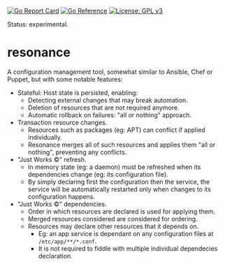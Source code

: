 [![Go Report Card](https://goreportcard.com/badge/github.com/fornellas/resonance)](https://goreportcard.com/report/github.com/fornellas/resonance) [![Go Reference](https://pkg.go.dev/badge/github.com/fornellas/resonance.svg)](https://pkg.go.dev/github.com/fornellas/resonance) [![License: GPL v3](https://img.shields.io/badge/License-GPLv3-blue.svg)](https://www.gnu.org/licenses/gpl-3.0)

Status: experimental.

# resonance

A configuration management tool, somewhat similar to Ansible, Chef or Puppet, but with some notable features:

- Stateful: Host state is persisted, enabling:
  - Detecting external changes that may break automation.
  - Deletion of resources that are not required anymore.
  - Automatic rollback on failures: "all or nothing" approach.
- Transaction resource changes.
  - Resources such as packages (eg: APT) can conflict if applied individually.
  - Resonance merges all of such resources and applies them "all or nothing", preventing any conflicts.
- "Just Works ©" refresh.
  - In memory state (eg: a daemon) must be refreshed when its dependencies change (eg: its configuration file).
  - By simply declaring first the configuration then the service, the service will be automatically restarted only when changes to its configuration happens.
- "Just Works ©" dependencies.
  - Order in which resources are declared is used for applying them.
  - Merged resources considered are considered for ordering.
  - Resources may declare other resources that it depends on.
    - Eg: an app service is dependant on any configuration files at `/etc/app/**/*.conf`.
    - It is not required to fiddle with multiple individual dependecies declaration.